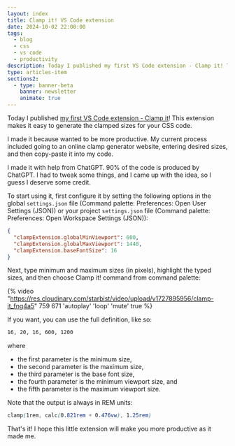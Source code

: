```yaml
---
layout: index
title: Clamp it! VS Code extension
date: 2024-10-02 22:00:00
tags:
  - blog
  - css
  - vs code
  - productivity
description: Today I published my first VS Code extension - Clamp it! This extension makes it easy to generate the clamped sizes for your CSS code.
type: articles-item
sections2:
  - type: banner-beta
    banner: newsletter
    animate: true
---
```


Today I published [my first VS Code extension - Clamp it](https://marketplace.visualstudio.com/items?itemName=starbist.clamp-it)! This extension makes it easy to generate the clamped sizes for your CSS code.

I made it because wanted to be more productive. My current process included going to an online clamp generator website, entering desired sizes, and then copy-paste it into my code.

I made it with help from ChatGPT. 90% of the code is produced by ChatGPT. I had to tweak some things, and I came up with the idea, so I guess I deserve some credit.

To start using it, first configure it by setting the following options in the global  `settings.json` file  (Command palette: Preferences: Open User Settings  (JSON)) or your project  `settings.json` file  (Command palette: Preferences: Open Workspace Settings  (JSON)):

```json
{
  "clampExtension.globalMinViewport": 600,
  "clampExtension.globalMaxViewport": 1440,
  "clampExtension.baseFontSize": 16
}
```

Next, type minimum and maximum sizes  (in pixels), highlight the typed sizes, and then choose Clamp it! command from command palette:

{% video "https://res.cloudinary.com/starbist/video/upload/v1727895956/clamp-it_fng4a5" 759 671 'autoplay' 'loop' 'mute' true %}

If you want, you can use the full definition, like so:

```txt
16, 20, 16, 600, 1200
```

where

- the first parameter is the minimum size,
- the second parameter is the maximum size,
- the third parameter is the base font size,
- the fourth parameter is the minimum viewport size, and
- the fifth parameter is the maximum viewport size.

Note that the output is always in REM units:

```css
clamp(1rem, calc(0.821rem + 0.476vw), 1.25rem)
```

That's it! I hope this little extension will make you more productive as it made me.
